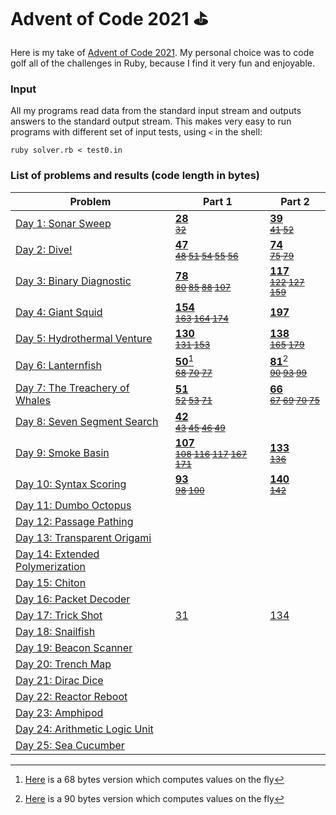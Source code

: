 # Advent of Code 2021 ⛳

Here is my take of [Advent of Code 2021](https://adventofcode.com/2021). My personal choice was to code golf all of the challenges in Ruby, because I find it very fun and enjoyable.

### Input

All my programs read data from the standard input stream and outputs answers to the standard output stream. This makes very easy to run programs with different set of input tests, using `<` in the shell:

```shell
ruby solver.rb < test0.in
```

### List of problems and results (code length in bytes)

| Problem | Part 1 | Part 2 |
|---------|--------|--------|
| [Day 1: Sonar Sweep](https://adventofcode.com/2021/day/1)| **[28](day1/part1/solver2.rb)** <br> <sub> ~~[32](day1/part1/solver.rb)~~ </sub> | **[39](day1/part2/solver3.rb)** <br> <sub> ~~[41](day1/part2/solver2.rb) [52](day1/part2/solver.rb)~~ </sub> |
| [Day 2: Dive!](https://adventofcode.com/2021/day/2) | **[47](day2/part1/solver6.rb)** <br> <sub> ~~[48](day2/part1/solver5.rb) [51](day2/part1/solver4.rb) [54](day2/part1/solver3.rb) [55](day2/part1/solver2.rb) [56](day2/part1/solver.rb)~~ </sub> | **[74](day2/part2/solver7.rb)** <br> <sub> ~~[75](day2/part2/solver6.rb)  [79](day2/part2/solver5.rb)~~ </sub> |
| [Day 3: Binary Diagnostic](https://adventofcode.com/2021/day/3) | **[78](day3/part1/solver5.rb)** <br> <sub> ~~[80](day3/part1/solver4.rb) [85](day3/part1/solver3.rb) [88](day3/part1/solver2.rb) [107](day3/part1/solver.rb)~~ </sub> | **[117](day3/part2/solver4.rb)** <br> <sub> ~~[122](day3/part2/solver3.rb) [127](day3/part2/solver2.rb) [159](day3/part2/solver.rb)~~ </sub> |
| [Day 4: Giant Squid](https://adventofcode.com/2021/day/4) | **[154](day4/part1/solver4.rb)** <br> <sub> ~~[163](day4/part1/solver2.rb) [164](day4/part1/solver3.rb) [174](day4/part1/solver.rb)~~ </sub> | **[197](day4/part2/solver5.rb)** |
| [Day 5: Hydrothermal Venture](https://adventofcode.com/2021/day/5) | **[130](day5/part1/solver3.rb)** <br> <sub> ~~[131](day5/part1/solver2.rb) [153](day5/part1/solver.rb)~~ </sub> | **[138](day5/part2/solver3.rb)** <br> <sub> ~~[165](day5/part2/solver2.rb) [179](day5/part2/solver.rb)~~ </sub> |
| [Day 6: Lanternfish](https://adventofcode.com/2021/day/6) | **[50](day6/part1/solver4.rb)**[^1] <br> <sub> ~~[68](day6/part1/solver2.rb) [70](day6/part1/solver.rb) [77](day6/part1/solver3.rb)~~ </sub> | **[81](day6/part2/solver4.rb)**[^2] <br> <sub> ~~[90](day6/part2/solver3.rb) [93](day6/part2/solver2.rb) [99](day6/part2/solver.rb)~~ </sub> |
| [Day 7: The Treachery of Whales](https://adventofcode.com/2021/day/7) | **[51](day7/part1/solver4.rb)** <br> <sub> ~~[52](day7/part1/solver3.rb) [53](day7/part1/solver2.rb) [71](day7/part1/solver.rb)~~ </sub> | **[66](day7/part2/solver5.rb)** <br> <sub> ~~[67](day7/part2/solver4.rb) [69](day7/part2/solver3.rb) [70](day7/part2/solver2.rb) [75](day7/part2/solver.rb)~~ </sub> |
| [Day 8: Seven Segment Search](https://adventofcode.com/2021/day/8) | **[42](day8/part1/solver5.rb)** <br> <sub> ~~[43](day8/part1/solver4.rb) [45](day8/part1/solver3.rb) [46](day8/part1/solver2.rb) [49](day8/part1/solver.rb)~~ </sub> | |
| [Day 9: Smoke Basin](https://adventofcode.com/2021/day/9) | **[107](day9/part1/solver6.rb)** <br> <sub> ~~[108](day9/part1/solver5.rb) [116](day9/part1/solver4.rb) [117](day9/part1/solver3.rb) [167](day9/part1/solver2.rb) [171](day9/part1/solver.rb)~~ </sub> | **[133](day9/part2/solver2.rb)** <br> <sub> ~~[136](day9/part2/solver.rb)~~ </sub> |
| [Day 10: Syntax Scoring](https://adventofcode.com/2021/day/10) | **[93](day10/part1/solver3.rb)** <br> <sub> ~~[98](day10/part1/solver2.rb) [100](day10/part1/solver.rb)~~ </sub> | **[140](day10/part2/solver2.rb)** <br> <sub> ~~[142](day10/part2/solver.rb)~~ </sub> |
| [Day 11: Dumbo Octopus](https://adventofcode.com/2021/day/11) | | |
| [Day 12: Passage Pathing](https://adventofcode.com/2021/day/12) | | |
| [Day 13: Transparent Origami](https://adventofcode.com/2021/day/13) | | |
| [Day 14: Extended Polymerization](https://adventofcode.com/2021/day/14) | | |
| [Day 15: Chiton](https://adventofcode.com/2021/day/15) | | |
| [Day 16: Packet Decoder](https://adventofcode.com/2021/day/16) | | |
| [Day 17: Trick Shot](https://adventofcode.com/2021/day/17) | [31](day17/part1/solver.rb) | [134](day17/part2/solver5.rb) |
| [Day 18: Snailfish](https://adventofcode.com/2021/day/18) | | |
| [Day 19: Beacon Scanner](https://adventofcode.com/2021/day/19) | | |
| [Day 20: Trench Map](https://adventofcode.com/2021/day/20) | | |
| [Day 21: Dirac Dice](https://adventofcode.com/2021/day/21) | | |
| [Day 22: Reactor Reboot](https://adventofcode.com/2021/day/22) | | |
| [Day 23: Amphipod](https://adventofcode.com/2021/day/23) | | |
| [Day 24: Arithmetic Logic Unit](https://adventofcode.com/2021/day/24) | | |
| [Day 25: Sea Cucumber](https://adventofcode.com/2021/day/25) | | |

[^1]: [Here](day6/part1/solver2.rb) is a 68 bytes version which computes values on the fly
[^2]: [Here](day6/part2/solver3.rb) is a 90 bytes version which computes values on the fly
